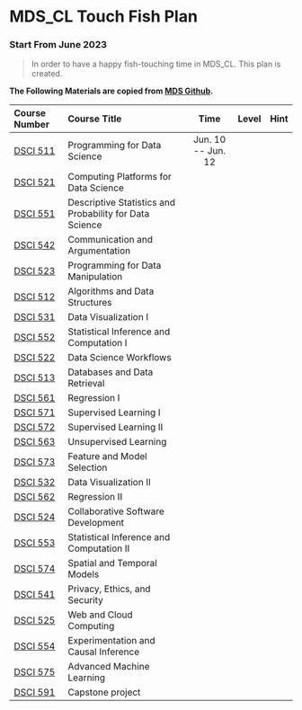 # MDS_CL Touch Fish Plan
### Start From June 2023

> In order to have a happy fish-touching time in MDS_CL. This plan is created.

**The Following Materials are copied from [MDS Github](https://github.com/UBC-MDS/public).**



Course Number                                                    |  Course Title                                |  Time   | Level | Hint        
:----------------------------------------------------------------|:---------------------------------------------|:-------------------:|:--------------------:|:-------------------:
[DSCI 511](https://github.com/UBC-MDS/DSCI_511_prog-dsci)        |  Programming for Data Science                | Jun. 10 -- Jun. 12 |         |                     
[DSCI 521](https://github.com/UBC-MDS/DSCI_521_platforms-dsci)   |  Computing Platforms for Data Science        |    |    |   
[DSCI 551](https://github.com/UBC-MDS/DSCI_551_stat-prob-dsci)   |  Descriptive Statistics and Probability for Data Science |  |  |                     
[DSCI 542](https://github.com/UBC-MDS/DSCI_542_comm-arg)         |  Communication and Argumentation             |    |                      |                     
[DSCI 523](https://github.com/UBC-MDS/DSCI_523_r-prog)   |  Programming for Data Manipulation                             |    |                      |                     
[DSCI 512](https://github.com/UBC-MDS/DSCI_512_alg-data-struct)  |  Algorithms and Data Structures              |    |    |   
[DSCI 531](https://github.com/UBC-MDS/DSCI_531_viz-1)            |  Data Visualization I                        |    |    |  
[DSCI 552](https://github.com/UBC-MDS/DSCI_552_stat-inf-1)       |  Statistical Inference and Computation I     |    |                      |                     
[DSCI 522](https://github.com/UBC-MDS/DSCI_522_dsci-workflows)   |  Data Science Workflows                      |    |                       |                      
[DSCI 513](https://github.com/UBC-MDS/DSCI_513_database-data-retr)|  Databases and Data Retrieval               |    |                      |                     
[DSCI 561](https://github.com/UBC-MDS/DSCI_561_regr-1)            |  Regression I                               |    |                      |                     
[DSCI 571](https://github.com/UBC-MDS/DSCI_571_sup-learn-1)       |  Supervised Learning I                      |    |                      |                     
[DSCI 572](https://github.com/UBC-MDS/DSCI_572_sup-learn-2)       |  Supervised Learning II                     |    |    |   
[DSCI 563](https://github.com/UBC-MDS/DSCI_563_unsup-learn)       |  Unsupervised Learning                      |    |                       |                     
[DSCI 573](https://github.com/UBC-MDS/DSCI_573_feat-model-select) |  Feature and Model Selection                |    |                      |                     
[DSCI 532](https://github.com/UBC-MDS/DSCI_532_viz-2)             |  Data Visualization II                      |    |                      |                     
[DSCI 562](https://ubc-mds.github.io/DSCI_562_regr-2/)                   |  Regression II                              |    |    |   
[DSCI 524](https://github.com/UBC-MDS/DSCI_524_collab-sw-dev)     |  Collaborative Software Development         |    |   |    
[DSCI 553](https://github.com/UBC-MDS/DSCI_553_stat-inf-2)        |  Statistical Inference and Computation II   |    |                      |                     
[DSCI 574](https://github.com/UBC-MDS/DSCI_574_spat-temp-mod)     |  Spatial and Temporal Models                |    |                      |                     
[DSCI 541](https://github.com/UBC-MDS/DSCI_541_priv-eth-sec)      |  Privacy, Ethics, and Security              |    |                      |                     
[DSCI 525](https://github.com/UBC-MDS/DSCI_525_web-cloud-comp)    |  Web and Cloud Computing                    |    |                      |                     
[DSCI 554](https://github.com/UBC-MDS/DSCI_554_exper-causal-inf)  |  Experimentation and Causal Inference       |    |                      |                     
[DSCI 575](https://github.com/UBC-MDS/DSCI_575_adv-mach-learn)    |  Advanced Machine Learning                  |    |                      |                     
[DSCI 591](https://github.com/UBC-MDS/DSCI_591_capstone-proj)     | Capstone project                            |    |                   |